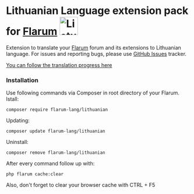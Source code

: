 # Lithuanian Language extension pack for [Flarum](https://flarum.org/) <img src="https://github.com/flarum-lang/lithuanian/blob/main/icon.svg" width="50" alt="Lietuva"> 
Extension to translate your [Flarum](https://flarum.org/) forum and its extensions to Lithuanian language. For issues and reporting bugs, please use [GitHub Issues](https://github.com/f0rtem/flarum-ext-lt/issues) tracker.

[You can follow the translation progress here](https://weblate.rob006.net/languages/lt/flarum/)



### Installation
Use following commands via Composer in root directory of your Flarum.
Istall:
```text
composer require flarum-lang/lithuanian
```
Updating:
```text
composer update flarum-lang/lithuanian
```
Uninstall:
```text
composer remove flarum-lang/lithuanian
```
After every command follow up with:
```text
php flarum cache:clear
```

Also, don't forget to clear your browser cache with CTRL + F5

